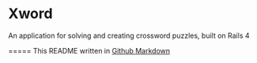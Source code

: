# Xword

An application for solving and creating crossword puzzles, built on Rails 4

=====
This README written in [Github Markdown](https://github.com/adam-p/markdown-here/wiki/Markdown-Cheatsheet)